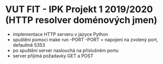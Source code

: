 VUT FIT - IPK Projekt 1 2019/2020 (HTTP resolver doménových jmen)
================================
- implementace HTTP serveru v jazyce Python
- spuštění pomocí make run -PORT
    -PORT = napojení na zvolený port, defaultně 5353
- po spuštění server naslouchá na příslušném portu
- server přijímá požadavky GET a POST